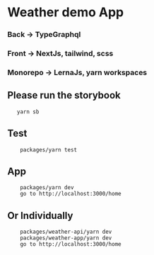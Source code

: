 # Weather demo App
### Back -> TypeGraphql 
### Front -> NextJs, tailwind, scss
### Monorepo -> LernaJs, yarn workspaces

## Please run the storybook
```cd weather-app
   yarn sb
```


## Test
```
    packages/yarn test
```
## App
```
    packages/yarn dev
    go to http://localhost:3000/home
```
## Or Individually
```
    packages/weather-api/yarn dev
    packages/weather-app/yarn dev
    go to http://localhost:3000/home
```
